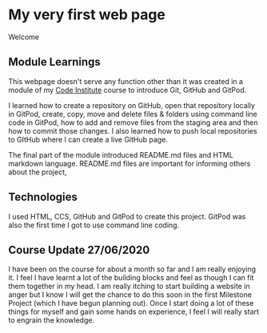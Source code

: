 # My very first web page

Welcome

## Module Learnings

This webpage doesn't serve any function other than it 
was created in a module of my [Code Institute](https://codeinstitute.net)
course to introduce Git, GitHub and GitPod.  

I learned how to create a repository on GitHub, open that repository
locally in GitPod, create, copy, move and delete files & folders
using command line code in GitPod, how to add and remove files from
the staging area and then how to commit those changes.  I also 
learned how to push local repositories to GItHub where I can create
a live GitHub page.

The final part of the module introduced README.md files and 
HTML markdown language.  README.md files are important for 
informing others about the project, 

## Technologies

I used HTML, CCS, GitHub and GitPod to create this project.  GitPod
was also the first time I got to use command line coding.

## Course Update 27/06/2020

I have been on the course for about a month so far and I am really 
enjoying it.  I feel I have learnt a lot of the building blocks 
and feel as though I can fit them together in my head.  I am really
itching to start building a website in anger but I know I will
get the chance to do this soon in the first Milestone Project (which 
I have begun planning out).  Once I start doing a lot of these things
for myself and gain some hands on experience, I feel I will really 
start to engrain the knowledge.